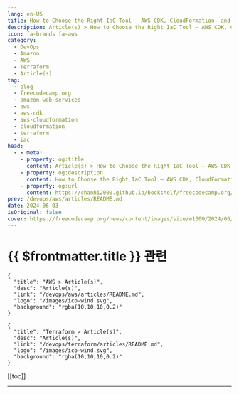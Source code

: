 ```yaml
---
lang: en-US
title: How to Choose the Right IaC Tool – AWS CDK, CloudFormation, and Terraform Compared
description: Article(s) > How to Choose the Right IaC Tool – AWS CDK, CloudFormation, and Terraform Compared
icon: fa-brands fa-aws
category: 
  - DevOps
  - Amazon
  - AWS
  - Terraform
  - Article(s)
tag: 
  - blog
  - freecodecamp.org
  - amazon-web-services
  - aws
  - aws-cdk
  - aws-cloudformation
  - cloudformation
  - terraform
  - iac
head:
  - - meta:
    - property: og:title
      content: Article(s) > How to Choose the Right IaC Tool – AWS CDK, CloudFormation, and Terraform Compared
    - property: og:description
      content: How to Choose the Right IaC Tool – AWS CDK, CloudFormation, and Terraform Compared
    - property: og:url
      content: https://chanhi2000.github.io/bookshelf/freecodecamp.org/comparing-iac-tools-aws-cdk-cloudformation-terraform.html
prev: /devops/aws/articles/README.md
date: 2024-06-03
isOriginal: false
cover: https://freecodecamp.org/news/content/images/size/w1000/2024/06/Level-Up-Tech-Design-Portfolio.jpg
---
```


# {{ $frontmatter.title }} 관련

```component VPCard
{
  "title": "AWS > Article(s)",
  "desc": "Article(s)",
  "link": "/devops/aws/articles/README.md",
  "logo": "/images/ico-wind.svg",
  "background": "rgba(10,10,10,0.2)"
}
```

```component VPCard
{
  "title": "Terraform > Article(s)",
  "desc": "Article(s)",
  "link": "/devops/terraform/articles/README.md",
  "logo": "/images/ico-wind.svg",
  "background": "rgba(10,10,10,0.2)"
}
```

[[toc]]

---

<SiteInfo
  name="How to Choose the Right IaC Tool – AWS CDK, CloudFormation, and Terraform Compared"
  desc="Infrastructure as Code (IaC) has become a cornerstone of modern cloud resource management. It enables developers and engineers to manage their cloud resources with the same level of control and precision as application code.  When you're working with AWS, among the tools at the forefront of utilizing IaC are..."
  url="https://freecodecamp.org/news/comparing-iac-tools-aws-cdk-cloudformation-terraform/"
  logo="https://cdn.freecodecamp.org/universal/favicons/favicon.ico"
  preview="https://freecodecamp.org/news/content/images/size/w1000/2024/06/Level-Up-Tech-Design-Portfolio.jpg"/>

<!-- TODO: 작성 -->

